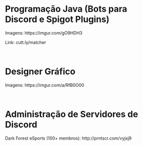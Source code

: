 <h1>Programação Java (Bots para Discord e Spigot Plugins)</h1>
<p>Imagens: https://imgur.com/gO9HDH3</p>
<p>Link: cutt.ly/matcher</p>
<br>
<h1>Designer Gráfico</h1>
<p>Imagens: https://imgur.com/a/RfB0O00</p>
<br>
<h1>Administração de Servidores de Discord</h1>
<p>Dark Forest eSports (100+ membros): http://prntscr.com/vyjxj9
<br>
